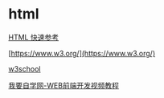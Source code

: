 # html

[HTML 快速参考](https://www.w3school.com.cn/html/html_quick.asp)

[https://www.w3.org/](https://www.w3.org/)

[w3school](https://www.w3school.com.cn/)

[我要自学网-WEB前端开发视频教程](http://www.51zxw.net/list.aspx?cid=393)